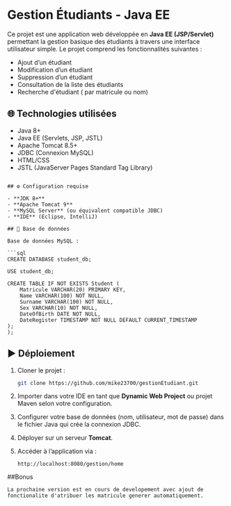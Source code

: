 # Gestion Étudiants - Java EE

Ce projet est une application web développée en **Java EE (JSP/Servlet)** permettant la gestion basique des étudiants à travers une interface utilisateur simple. Le projet comprend les fonctionnalités suivantes :

- Ajout d’un étudiant
- Modification d’un étudiant
- Suppression d’un étudiant
- Consultation de la liste des étudiants
- Recherche d'étudiant ( par matricule ou nom)

## 🌐 Technologies utilisées

- Java 8+
- Java EE (Servlets, JSP, JSTL)
- Apache Tomcat 8.5+
- JDBC (Connexion MySQL)
- HTML/CSS
- JSTL (JavaServer Pages Standard Tag Library)
```

## ⚙️ Configuration requise

- **JDK 8+**
- **Apache Tomcat 9**
- **MySQL Server** (ou équivalent compatible JDBC)
- **IDE** (Eclipse, IntelliJ)

## 🧠 Base de données

Base de données MySQL :

```sql
CREATE DATABASE student_db;

USE student_db;

CREATE TABLE IF NOT EXISTS Student (
    Matricule VARCHAR(20) PRIMARY KEY,
    Name VARCHAR(100) NOT NULL,
    Surname VARCHAR(100) NOT NULL,
    Sex VARCHAR(10) NOT NULL,
    DateOfBirth DATE NOT NULL,
    DateRegister TIMESTAMP NOT NULL DEFAULT CURRENT_TIMESTAMP
);
);
```

## ▶️ Déploiement

1. Cloner le projet :
   ```bash
   git clone https://github.com/mike23700/gestionEtudiant.git
   ```

2. Importer dans votre IDE en tant que **Dynamic Web Project** ou projet Maven selon votre configuration.

3. Configurer votre base de données (nom, utilisateur, mot de passe) dans le fichier Java qui crée la connexion JDBC.

4. Déployer sur un serveur **Tomcat**.

5. Accéder à l’application via :
   ```
   http://localhost:8080/gestion/home
   ```

##Bonus

```
La prochaine version est en cours de developement avec ajout de fonctionalite d'atribuer les matricule generer automatiquement.

```

